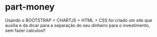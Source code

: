 # part-money

Usando o BOOTSTRAP + CHARTJS + HTML + CSS
foi criado um site que auxilia e da dicar para a separação do seu dinheiro para o investimento, sem fazer calculos!!
